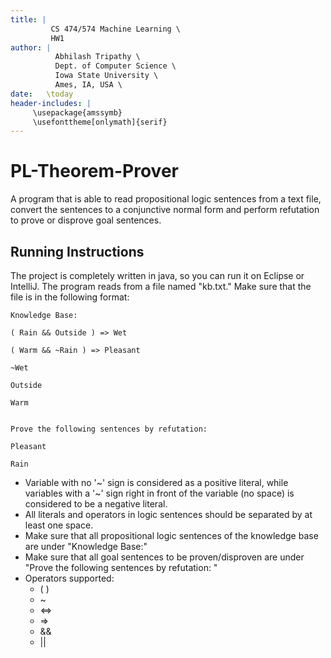 ```yaml
---
title: | 
         CS 474/574 Machine Learning \
         HW1
author: |
          Abhilash Tripathy \
          Dept. of Computer Science \
          Iowa State University \
          Ames, IA, USA \
date:   \today
header-includes: |
     \usepackage{amssymb}
     \usefonttheme[onlymath]{serif}
---
```


# PL-Theorem-Prover
A program that is able to read propositional logic sentences from a text file, convert the sentences to a conjunctive normal form and perform refutation to prove or disprove goal sentences.

## Running Instructions
The project is completely written in java, so you can run it on Eclipse or IntelliJ. The program reads from a file named "kb.txt." Make sure that the file is in the following format:
```
Knowledge Base: 

( Rain && Outside ) => Wet

( Warm && ~Rain ) => Pleasant

~Wet

Outside

Warm


Prove the following sentences by refutation: 

Pleasant

Rain
```
* Variable with no '\~' sign is considered as a positive literal, while variables with a '\~' sign right in front of the variable (no space) is considered to be a negative literal.
* All literals and operators in logic sentences should be separated by at least one space.
* Make sure that all propositional logic sentences of the knowledge base are under "Knowledge Base:"
* Make sure that all goal sentences to be proven/disproven are under "Prove the following sentences by refutation: "
* Operators supported:
  * ( )
  *  ~
  * <=>
  * =>
  * &&
  * ||
